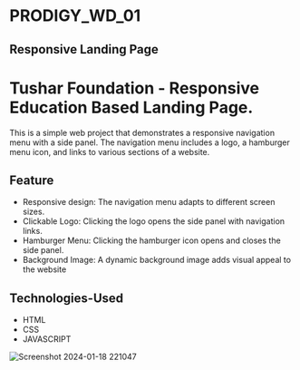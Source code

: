 # PRODIGY_WD_01
## Responsive Landing Page
# Tushar Foundation - Responsive Education Based Landing Page.
This is a simple web project that demonstrates a responsive navigation menu with a side panel. The navigation menu includes a logo, a hamburger menu icon, and links to various sections of a website.

## Feature
* Responsive design: The navigation menu adapts to different screen sizes.
* Clickable Logo: Clicking the logo opens the side panel with navigation links.
* Hamburger Menu: Clicking the hamburger icon opens and closes the side panel.
* Background Image: A dynamic background image adds visual appeal to the website


## Technologies-Used
* HTML
* CSS
* JAVASCRIPT


  
![Screenshot 2024-01-18 221047](https://github.com/Tusharbhosalehub/PRODIGY_WD_01/assets/114877970/f242d92f-a15a-4344-9d9c-3e3efc2b7066)


